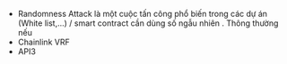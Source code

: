- Randomness Attack là một cuộc tấn công phổ biến trong các dự án (White list,...) / smart contract cần dùng số ngẫu nhiên . Thông thường nếu 
- Chainlink VRF
- API3 